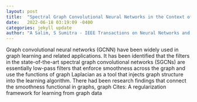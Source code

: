 ```yaml
---
layout: post
title:  "Spectral Graph Convolutional Neural Networks in the Context of Regularization Theory"
date:   2022-06-18 03:19:09 -0400
categories: jekyll update
author: "A Salim, S Sumitra - IEEE Transactions on Neural Networks and Learning , 2022"
---
```

Graph convolutional neural networks (GCNN) have been widely used in graph learning and related applications. It has been identified that the filters in the state-of-the-art spectral graph convolutional networks (SGCNs) are essentially low-pass filters that enforce smoothness across the graph and use the functions of graph Laplacian as a tool that injects graph structure into the learning algorithm. There had been research findings that connect the smoothness functional in graphs, graph 
Cites: A regularization framework for learning from graph data